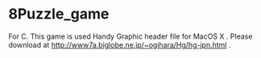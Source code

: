 # 8Puzzle_game
For C. This game is used Handy Graphic header file for MacOS X . Please download at http://www7a.biglobe.ne.jp/~ogihara/Hg/hg-jpn.html .
